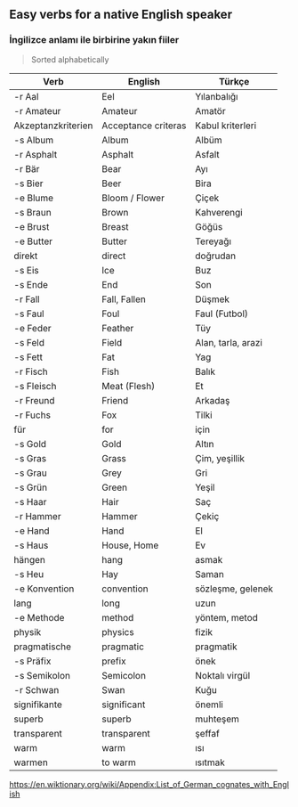 ## Easy verbs for a native English speaker
### İngilizce anlamı ile birbirine yakın fiiler

> Sorted alphabetically

Verb | English | Türkçe
--- | --- | ---
-r Aal | Eel | Yılanbalığı
-r Amateur | Amateur | Amatör
Akzeptanzkriterien | Acceptance criteras | Kabul kriterleri
-s Album | Album | Albüm
-r Asphalt | Asphalt | Asfalt
-r Bär | Bear | Ayı 
-s Bier | Beer | Bira
-e Blume | Bloom / Flower | Çiçek
-s Braun | Brown | Kahverengi
-e Brust | Breast | Göğüs
-e Butter | Butter | Tereyağı
direkt | direct | doğrudan
-s Eis | Ice | Buz
-s Ende | End | Son
-r Fall | Fall, Fallen | Düşmek
-s Faul | Foul | Faul (Futbol)
-e Feder | Feather | Tüy
-s Feld | Field | Alan, tarla, arazi
-s Fett | Fat | Yag
-r Fisch | Fish | Balık
-s Fleisch | Meat (Flesh) | Et
-r Freund | Friend | Arkadaş
-r Fuchs | Fox | Tilki
für | for | için
-s Gold | Gold | Altın
-s Gras | Grass | Çim, yeşillik
-s Grau | Grey | Gri 
-s Grün | Green | Yeşil
-s Haar | Hair | Saç
-r Hammer | Hammer | Çekiç
-e Hand | Hand | El
-s Haus | House, Home | Ev
hängen | hang | asmak
-s Heu | Hay | Saman
-e Konvention | convention | sözleşme, gelenek
lang | long | uzun
-e Methode | method | yöntem, metod
physik | physics | fizik
pragmatische | pragmatic | pragmatik
-s Präfix | prefix | önek
-s Semikolon | Semicolon | Noktalı virgül
-r Schwan | Swan | Kuğu
signifikante | significant | önemli
superb | superb | muhteşem
transparent | transparent | şeffaf
warm | warm | ısı
warmen | to warm | ısıtmak

https://en.wiktionary.org/wiki/Appendix:List_of_German_cognates_with_English
